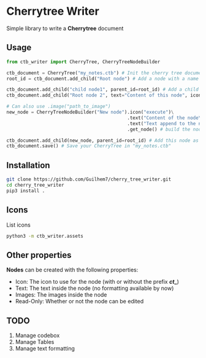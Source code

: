 # Cherrytree Writer
Simple library to write a **Cherrytree** document

## Usage
```python
from ctb_writer import CherryTree, CherryTreeNodeBuilder

ctb_document = CherryTree("my_notes.ctb") # Init the cherry tree document
root_id = ctb_document.add_child("Root node") # Add a node with a name

ctb_document.add_child("child node1", parent_id=root_id) # Add a child to the root node
ctb_document.add_child("Root node 2", text="Content of this node", icon="plus") # Add another root node, with some meta_infos

# Can also use .image("path_to_image")
new_node = CherryTreeNodeBuilder("New node").icon("execute")\
                                            .text("Content of the node\n")\
                                            .text("Text append to the node again")\
                                            .get_node() # build the node from the previous infos

ctb_document.add_child(new_node, parent_id=root_id) # Add this node as the child of the first root node
ctb_document.save() # Save your CherryTree in "my_notes.ctb"

```

## Installation
```bash
git clone https://github.com/Guilhem7/cherry_tree_writer.git
cd cherry_tree_writer
pip3 install .
```

## Icons
List icons
```bash
python3 -m ctb_writer.assets 
```

## Other properties
**Nodes** can be created with the following properties:
 - Icon: The icon to use for the node (with or without the prefix **_ct__**)
 - Text: The text inside the node (no formatting available by now)
 - Images: The images inside the node
 - Read-Only: Whether or not the node can be edited

## TODO
1. Manage codebox
2. Manage Tables
3. Manage text formatting

